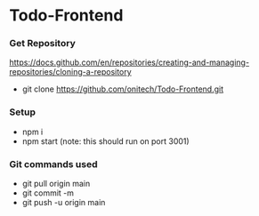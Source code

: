 # Todo-Frontend

### Get Repository
https://docs.github.com/en/repositories/creating-and-managing-repositories/cloning-a-repository
- git clone https://github.com/onitech/Todo-Frontend.git

### Setup
- npm i
- npm start (note: this should run on port 3001)

### Git commands used 
- git pull origin main
- git commit -m 
- git push -u origin main
